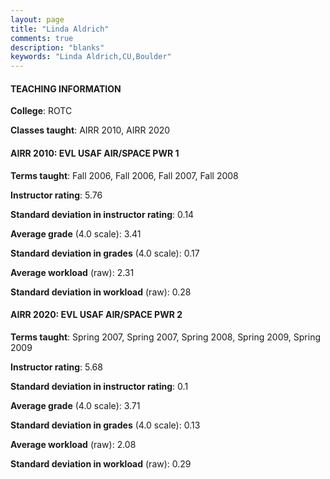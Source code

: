 ```yaml
---
layout: page
title: "Linda Aldrich" 
comments: true
description: "blanks"
keywords: "Linda Aldrich,CU,Boulder"
---
```

<head>
<script src="https://ajax.googleapis.com/ajax/libs/jquery/2.1.3/jquery.min.js"></script>
<script src="https://dl.dropboxusercontent.com/s/pc42nxpaw1ea4o9/highcharts.js?dl=0"></script>
<!-- <script src="../assets/js/highcharts.js"></script> -->
<style type="text/css">@font-face {
	font-family: "Bebas Neue";
	src: url(https://www.filehosting.org/file/details/544349/BebasNeue Regular.otf) format("opentype");
	}
	h1.Bebas { 
		font-family: "Bebas Neue", Verdana, Tahoma;
	}
</style>
</head>
	   
#### TEACHING INFORMATION

**College**: ROTC

**Classes taught**: AIRR 2010, AIRR 2020

#### AIRR 2010: EVL USAF AIR/SPACE PWR 1

**Terms taught**: Fall 2006, Fall 2006, Fall 2007, Fall 2008

**Instructor rating**: 5.76

**Standard deviation in instructor rating**: 0.14

**Average grade** (4.0 scale): 3.41

**Standard deviation in grades** (4.0 scale): 0.17

**Average workload** (raw): 2.31

**Standard deviation in workload** (raw): 0.28

#### AIRR 2020: EVL USAF AIR/SPACE PWR 2

**Terms taught**: Spring 2007, Spring 2007, Spring 2008, Spring 2009, Spring 2009

**Instructor rating**: 5.68

**Standard deviation in instructor rating**: 0.1

**Average grade** (4.0 scale): 3.71

**Standard deviation in grades** (4.0 scale): 0.13

**Average workload** (raw): 2.08

**Standard deviation in workload** (raw): 0.29

